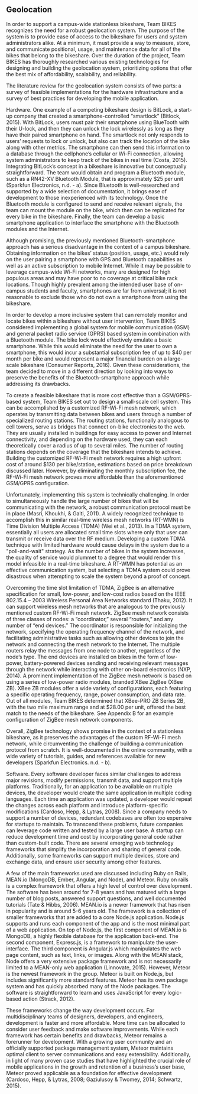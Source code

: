 ## Geolocation

In order to support a campus-wide stationless bikeshare, Team BIKES recognizes the need for a robust geolocation system.  The purpose of the system is to provide ease of access to the bikeshare for users and system administrators alike.  At a minimum, it must provide a way to measure, store, and communicate positional, usage, and maintenance data for all of the bikes that belong to the bikeshare.  Over the duration of the project, Team BIKES has thoroughly researched various existing technologies for designing and building the geolocation system, prioritizing options that offer the best mix of affordability, scalability, and reliability.

The literature review for the geolocation system consists of two parts: a survey of feasible implementations for the hardware infrastructure and a survey of best practices for developing the mobile application.

Hardware.  One example of a competing bikeshare design is BitLock, a start-up company that created a smartphone-controlled “smartlock” (Bitlock, 2015).  With BitLock, users must pair their smartphone using BlueTooth with their U-lock, and then they can unlock the lock wirelessly as long as they have their paired smartphone on hand.  The smartlock not only responds to users’ requests to lock or unlock, but also can track the location of the bike along with other metrics.  The smartphone can then send this information to a database through the cellphone’s cellular or Wi-Fi connection, allowing system administrators to keep track of the bikes in real time (Costa, 2015).  Integrating BitLock’s concept in a bikeshare is innovative but conceptually straightforward.  The team would obtain and program a Bluetooth module, such as a RN42-XV Bluetooth Module, that is approximately $25 per unit (Sparkfun Electronics, n.d. - a).  Since Bluetooth is well-researched and supported by a wide selection of documentation, it brings ease of development to those inexperienced with its technology.  Once the Bluetooth module is configured to send and receive relevant signals, the team can mount the module on the bike, which then can be replicated for every bike in the bikeshare.  Finally, the team can develop a basic smartphone application to interface the smartphone with the Bluetooth modules and the Internet.

Although promising, the previously mentioned Bluetooth-smartphone approach has a serious disadvantage in the context of a campus bikeshare.  Obtaining information on the bikes’ status (position, usage, etc.) would rely on the user pairing a smartphone with GPS and Bluetooth capabilities as well as an active subscription to mobile Internet.  While it may be possible to leverage campus-wide Wi-Fi networks, many are designed for high populous areas and may have poor to no coverage at critical bike rack locations.  Though highly prevalent among the intended user base of on-campus students and faculty, smartphones are far from universal; it is not reasonable to exclude those who do not own a smartphone from using the bikeshare.

In order to develop a more inclusive system that can remotely monitor and locate bikes within a bikeshare without user intervention, Team BIKES considered implementing a global system for mobile communication (GSM) and general packet radio service (GPRS) based system in combination with a Bluetooth module.  The bike lock would effectively emulate a basic smartphone.  While this would eliminate the need for the user to own a smartphone, this would incur a substantial subscription fee of up to $40 per month per bike and would represent a major financial burden on a large-scale bikeshare (Consumer Reports, 2016).  Given these considerations, the team decided to move in a different direction by looking into ways to preserve the benefits of the Bluetooth-smartphone approach while addressing its drawbacks.

To create a feasible bikeshare that is more cost effective than a GSM/GPRS-based system, Team BIKES set out to design a small-scale cell system.  This can be accomplished by a customized RF-Wi-Fi mesh network, which operates by transmitting data between bikes and users through a number of specialized routing stations.  The routing stations, functionally analogous to cell towers, serve as bridges that connect on-bike electronics to the web.  They are usually installed in buildings for easy access to power and Internet connectivity, and depending on the hardware used, they can each theoretically cover a radius of up to several miles.  The number of routing stations depends on the coverage that the bikeshare intends to achieve.  Building the customized RF-Wi-Fi mesh network requires a high upfront cost of around $130 per bike/station, estimations based on price breakdown discussed later.  However, by eliminating the monthly subscription fee, the RF-Wi-Fi mesh network proves more affordable than the aforementioned GSM/GPRS configuration.

Unfortunately, implementing this system is technically challenging.  In order to simultaneously handle the large number of bikes that will be communicating with the network, a robust communication protocol must be in place (Masri, Khoukhi, & Gaiti, 2011).  A widely recognized technique to accomplish this in similar real-time wireless mesh networks (RT-WMN) is Time Division Multiple Access (TDMA) (Wei et al., 2013).  In a TDMA system, essentially all users are allocated small time slots where only that user can transmit or receive data over the RF medium.  Developing a custom TDMA technique with limited hardware would cause delays in the system due to a "poll-and-wait" strategy.  As the number of bikes in the system increases, the quality of service would plummet to a degree that would render this model infeasible in a real-time bikeshare.  A RT-WMN has potential as an effective communication system, but selecting a TDMA system could prove disastrous when attempting to scale the system beyond a proof of concept.

Overcoming the time slot limitation of TDMA, ZigBee is an alternative specification for small, low-power, and low-cost radios based on the IEEE 802.15.4 – 2003 Wireless Personal Area Networks standard (Thaku, 2012).  It can support wireless mesh networks that are analogous to the previously mentioned custom RF-Wi-Fi mesh network.  ZigBee mesh network consists of three classes of nodes: a “coordinator,” several “routers,” and any number of “end devices.” The coordinator is responsible for initializing the network, specifying the operating frequency channel of the network, and facilitating administrative tasks such as allowing other devices to join the network and connecting the mesh network to the Internet.  The multiple routers relay the messages from one node to another, regardless of the node’s type.  The end devices are installed on bikes in the form of low-power, battery-powered devices sending and receiving relevant messages through the network while interacting with other on-board electronics (NXP, 2014).  A prominent implementation of the ZigBee mesh network is based on using a series of low-power radio modules, branded XBee ZigBee (XBee ZB).  XBee ZB modules offer a wide variety of configurations, each featuring a specific operating frequency, range, power consumption, and data rate.  Out of all modules, Team BIKES determined that XBee-PRO ZB Series 2B, with the two mile maximum range and at $28.00 per unit, offered the best match to the needs of the bikeshare.  See Appendix B for an example configuration of ZigBee mesh network components.

Overall, ZigBee technology shows promise in the context of a stationless bikeshare, as it preserves the advantages of the custom RF-Wi-Fi mesh network, while circumventing the challenge of building a communication protocol from scratch.  It is well-documented in the online community, with a wide variety of tutorials, guides, and references available for new developers (Sparkfun Electronics. n.d. - b).

Software.  Every software developer faces similar challenges to address major revisions, modify permissions, transmit data, and support multiple platforms.  Traditionally, for an application to be available on multiple devices, the developer would create the same application in multiple coding languages.  Each time an application was updated, a developer would repeat the changes across each platform and introduce platform-specific modifications (Cardoso, Hepp, & Lytras, 2008).  Since a company needs to support a number of devices, redundant codebases are often too expensive for startups to maintain.  To transcend these problems, future companies can leverage code written and tested by a large user base.  A startup can reduce development time and cost by incorporating general code rather than custom-built code.  There are several emerging web technology frameworks that simplify the incorporation and sharing of general code.  Additionally, some frameworks can support multiple devices, store and exchange data, and ensure user security among other features.

A few of the main frameworks used are discussed including Ruby on Rails, MEAN.io (MongoDB, Ember, Angular, and Node), and Meteor.  Ruby on rails is a complex framework that offers a high level of control over development.  The software has been around for 7-8 years and has matured with a large number of blog posts, answered support questions, and well documented tutorials (Tate & Hibbs, 2006).  MEAN.io is a newer framework that has risen in popularity and is around 5-6 years old.  The framework is a collection of smaller frameworks that are added to a core Node.js application.  Node.js supports and runs each component of the app and is the most minimal part of a web application.  On top of Node.js, the first component of MEAN.io is MongoDB, a highly flexible database for the application back-end.  The second component, Express.js, is a framework to manipulate the user-interface.  The third component is Angular.js which manipulates the web page content, such as text, links, or images.  Along with the MEAN stack, Node offers a very extensive package framework and is not necessarily limited to a MEAN-only web application (Linnovate, 2015).  However, Meteor is the newest framework in the group.  Meteor is built on Node.js, but includes significantly more standard features.  Meteor has its own package system and has quickly absorbed many of the Node packages.  The software is straightforward to learn and uses JavaScript for every logic-based action (Strack, 2012).

These frameworks change the way development occurs.  For multidisciplinary teams of designers, developers, and engineers, development is faster and more affordable.  More time can be allocated to consider user feedback and make software improvements.  While each framework has certain benefits and drawbacks, Meteor remains a forerunner for development.  With a growing user community and an officially supported package management system, Meteor maintains optimal client to server communications and easy extensibility.  Additionally, in light of many proven case studies that have highlighted the crucial role of mobile applications in the growth and retention of a business’s user base, Meteor proved applicable as a foundation for effective development (Cardoso, Hepp, & Lytras, 2008; Gaziulusoy & Twomey, 2014; Schwartz, 2015).
